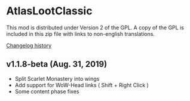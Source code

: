 # AtlasLootClassic

This mod is distributed under Version 2 of the GPL.  A copy of the GPL is included in this zip file with links to non-english translations.

[Changelog history](https://github.com/Hoizame/AtlasLootClassic/blob/master/AtlasLootClassic/Documentation/Release_Notes.md)

## v1.1.8-beta (Aug. 31, 2019)

- Split Scarlet Monastery into wings
- Add support for WoW-Head links ( Shift + Right Click )
- Some content phase fixes
